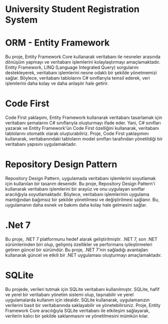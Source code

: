 # University Student Registration System
# ORM - Entity Framework
  Bu proje, Entity Framework Core kullanarak veritabanı ile nesneler arasında dönüşüm yapmayı ve veritabanı işlemlerini kolaylaştırmayı amaçlamaktadır. Entity Framework, LINQ (Language Integrated Query) sorgularını destekleyerek, veritabanı işlemlerini nesne odaklı bir şekilde yönetmemizi sağlar. Böylece, veritabanı tablolarını C# sınıflarıyla temsil ederek, veri işlemlerini daha kolay ve daha anlaşılır hale getirir.
# Code First
  Code First yaklaşımı, Entity Framework kullanarak veritabanı tasarlamak için veritabanı şemalarını C# sınıflarıyla oluşturmayı ifade eder. Yani, C# sınıfları yazarak ve Entity Framework'ün Code First özelliğini kullanarak, veritabanı tablolarını otomatik olarak oluşturabiliriz. Proje, Code First yaklaşımını kullanarak, veritabanındaki tabloların model sınıfları tarafından yönetildiği bir veritabanı yapısını uygulamaktadır.
# Repository Design Pattern
 Repository Design Pattern, uygulamada veritabanı işlemlerini soyutlamak için kullanılan bir tasarım desenidir. Bu proje, Repository Design Pattern'i kullanarak veritabanı işlemlerini bir arayüz ve onu uygulayan sınıflar aracılığıyla soyutlamaktadır. Böylece, veritabanı işlemlerinin uygulama mantığından bağımsız bir şekilde yönetilmesi ve değiştirilmesi sağlanır. Bu, uygulamanın daha esnek ve bakımı daha kolay hale gelmesini sağlar.
# .Net 7
 Bu proje, .NET 7 platformunu hedef alarak geliştirilmiştir. .NET 7, son .NET sürümlerinden biri olup, gelişmiş özellikler ve performans iyileştirmeleri getiren güncel bir sürümdür. Bu proje, .NET 7'nin sağladığı avantajları kullanarak güncel ve etkili bir .NET uygulaması oluşturmayı amaçlamaktadır.
 # SQLite
  Bu projede, verileri tutmak için SQLite veritabanı kullanılmıştır. SQLite, hafif ve yerel bir veritabanı yönetim sistemi olup, taşınabilir ve yerel uygulamalarda kullanım için idealdir. SQLite kullanarak, uygulamanızın verilerini basit bir veritabanında saklayabilir ve yönetebilirsiniz. Proje, Entity Framework Core aracılığıyla SQLite veritabanı ile etkileşim sağlayarak, verilerin kalıcı bir şekilde saklanmasını ve yönetilmesini mümkün kılar.
